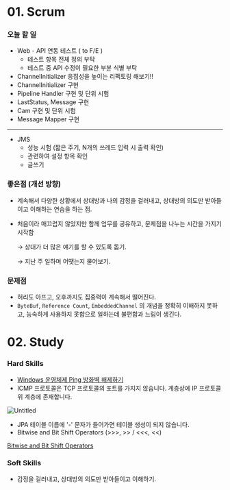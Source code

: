 # 01. Scrum

### 오늘 할 일

- Web - API 연동 테스트 ( to F/E )
    - 테스트 항목 전체 정의 부탁
    - 테스트 중 API 수정이 필요한 부분 식별 부탁
- ChannelInitializer 응집성을 높이는 리팩토링 해보기!!
- ChannelInitializer 구현
- Pipeline Handler 구현 및 단위 시험
- LastStatus, Message 구현
- Cam 구현 및 단위 시험
- Message Mapper 구현

---

- JMS
    - 성능 시험 (짧은 주기, N개의 쓰레드 입력 시 출력 확인)
    - 관련하여 설정 항목 확인
    - 글쓰기

### 좋은점 (개선 방향)

- 계속해서 다양한 상황에서 상대방과 나의 감정을 걸러내고, 상대방의 의도만 받아들이고 이해하는 연습을 하는 점.
- 처음이라 매끄럽지 않았지만 함께 업무를 공유하고, 문제점을 나누는 시간을 가지기 시작함
    
    → 상대가 더 많은 얘기를 할 수 있도록 돕기.
    
    → 지난 주 일하며 어땟는지 물어보기. 
    

### 문제점

- 허리도 아프고, 오후까지도 집중력이 계속해서 떨어진다.
- `ByteBuf`, `Reference Count`, `EmbeddedChannel` 의 개념을 정확히 이해하지 못하고, 능숙하게 사용하지 못함으로 일하는데 불편함과 느림이 생긴다.

# 02. Study

### Hard Skills

- [Windows 운영체제 Ping 방화벽 해제하기](https://syuda.tistory.com/80)
- ICMP 프로토콜은 TCP 프로토콜의 포트를 가지지 않습니다. 계층상에 IP 프로토콜 위 계층에 존재합니다.

![Untitled](https://s3-us-west-2.amazonaws.com/secure.notion-static.com/b4b30c8c-eb3f-4076-a802-17125bf2a30a/Untitled.png)

- JPA 테이블 이름에 '-' 문자가 들어가면 테이블 생성이 되지 않습니다.
- Bitwise and Bit Shift Operators (>>>, >> / <<<, <<)

[Bitwise and Bit Shift Operators](https://docs.oracle.com/javase/tutorial/java/nutsandbolts/op3.html)

### Soft Skills

- 감정을 걸러내고, 상대방의 의도만 받아들이고 이해하기.
